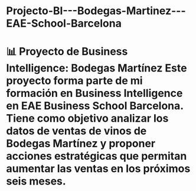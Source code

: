 # Projecto-BI---Bodegas-Martinez---EAE-School-Barcelona
# 📊 Proyecto de Business Intelligence: Bodegas Martínez  Este proyecto forma parte de mi formación en Business Intelligence en EAE Business School Barcelona. Tiene como objetivo analizar los datos de ventas de vinos de Bodegas Martínez y proponer acciones estratégicas que permitan aumentar las ventas en los próximos seis meses.
